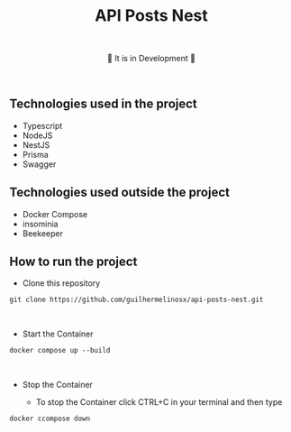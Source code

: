 # <div align="center"> API Posts Nest </div>

</br>

<div align="center">
<p>🚧 It is in Development 🚧</p>
</div>

</br>

## Technologies used in the project

- Typescript
- NodeJS
- NestJS
- Prisma
- Swagger

## Technologies used outside the project

- Docker Compose
- insominia
- Beekeeper

## How to run the project

- Clone this repository

```shell
git clone https://github.com/guilhermelinosx/api-posts-nest.git
```

</br>

- Start the Container

```shell
docker compose up --build
```

</br>

- Stop the Container

	- To stop the Container click CTRL+C in your terminal and then type

```shell
docker ccompose down
```


